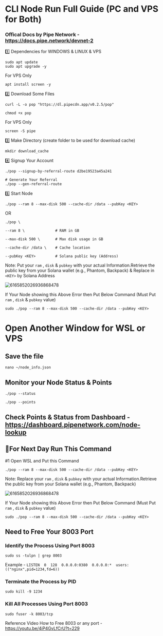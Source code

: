 # CLI Node Run Full Guide (PC and VPS for Both)

### Offical Docs by Pipe Network - https://docs.pipe.network/devnet-2

1️⃣ Dependencies for WINDOWS & LINUX & VPS
```
sudo apt update
sudo apt upgrade -y
```

For VPS Only
```
apt install screen -y
```

2️⃣ Download Some Files
```
curl -L -o pop "https://dl.pipecdn.app/v0.2.5/pop"
```
```
chmod +x pop
```

For VPS Only
```
screen -S pipe
```

3️⃣ Make Directory (create folder to be used for download cache)
```
mkdir download_cache
```

4️⃣ Signup Your Account
```
./pop --signup-by-referral-route d2be19523a45a241
```

```
# Generate Your Referral
./pop --gen-referral-route
```

5️⃣ Start Node
```
./pop --ram 8 --max-disk 500 --cache-dir /data --pubKey <KEY>
```

OR
```
./pop \

--ram 8 \              # RAM in GB

--max-disk 500 \       # Max disk usage in GB  

--cache-dir /data \    # Cache location

--pubKey <KEY>         # Solana public key (Address)
```

Note: Put your `ram` , `disk` & `pubkey` with your actual Information.Retrieve the public key from your Solana wallet (e.g., Phantom, Backpack) & Replace in `<KEY>` by Solana Address

![6165852026936868478](https://github.com/user-attachments/assets/6ceac486-a639-48ed-aa81-cccfbe02d6da)

If Your Node showing this Above Error then Put Below Command (Must Put `ram` , `disk` & `pubkey` value)
```
sudo ./pop --ram 8 --max-disk 500 --cache-dir /data --pubKey <KEY>
```

# Open Another Window for WSL or VPS

## Save the file
```
nano ~/node_info.json
```

## Monitor your Node Status & Points
```
./pop --status
```
```
./pop --points
```

## Check Points & Status from Dashboard - https://dashboard.pipenetwork.com/node-lookup


## 🔶For Next Day Run This Command

#1 Open WSL and Put this Command 
```
./pop --ram 8 --max-disk 500 --cache-dir /data --pubKey <KEY>
```

Note: Replace your `ram` , `disk` & `pubkey` with your actual Information.Retrieve the public key from your Solana wallet (e.g., Phantom, Backpack)

![6165852026936868478](https://github.com/user-attachments/assets/6ceac486-a639-48ed-aa81-cccfbe02d6da)

If Your Node showing this Above Error then Put Below Command (Must Put `ram` , `disk` & `pubkey` value)
```
sudo ./pop --ram 8 --max-disk 500 --cache-dir /data --pubKey <KEY>
```


## Need to Free Your 8003 Port

### Identify the Process Using Port 8003
```
sudo ss -tulpn | grep 8003
```

Example - ``` LISTEN  0  128  0.0.0.0:0380  0.0.0.0:*  users:(("nginx",pid=1234,fd=6)) ```

### Terminate the Process by PID
```
sudo kill -9 1234
```

### Kill All Processes Using Port 8003
```
sudo fuser -k 8003/tcp
```

Reference Video How to Free 8003 or any port - https://youtu.be/4iP4GvLfCrU?t=229
